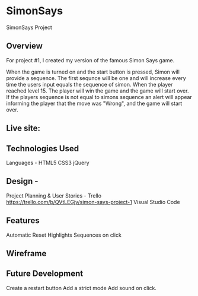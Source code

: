 # SimonSays
SimonSays Project

Overview
------

For project #1, I created my version of the famous Simon Says game.

When the game is turned on and the start button is pressed, Simon will provide a sequence. The first sequnce will be one and will increase every time the users input equals the sequence of simon.  When the player reached level 15. The player will win the game and the game will start over. If the players sequence is not equal to simons sequence an alert will appear informing the player that the move was "Wrong", and the game will start over. 

Live site: 
------

Technologies Used
------
Languages - 
HTML5
CSS3
jQuery

Design - 
-------
Project Planning & User Stories - Trello
https://trello.com/b/QVtLEGjv/simon-says-project-1
Visual Studio Code

Features
-----
Automatic Reset 
Highlights Sequences on click


Wireframe
-------




Future Development
-------
Create a restart button
Add a strict mode
Add sound on click.
